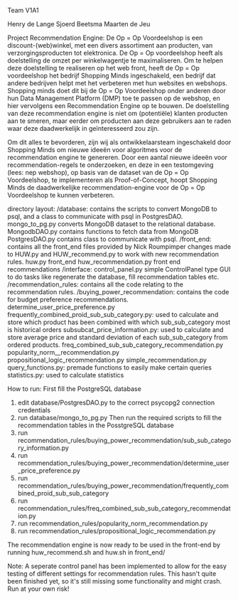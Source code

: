 Team V1A1

Henry de Lange
Sjoerd Beetsma
Maarten de Jeu

Project Recommendation Engine:
De Op = Op Voordeelshop is een discount-(web)winkel, met een divers assortiment aan producten, van verzorgingsproducten tot elektronica. De Op = Op voordeelshop heeft als doelstelling de omzet per winkelwagentje te maximaliseren. Om te helpen deze doelstelling te realiseren op het web front, heeft de Op = Op voordeelshop het bedrijf Shopping Minds ingeschakeld, een bedrijf dat andere bedrijven helpt met het verbeteren met hun websites en webshops. Shopping minds doet dit bij de Op = Op Voordeelshop onder anderen door hun Data Management Platform (DMP) toe te passen op de webshop, en hier vervolgens een Recommendation Engine op te bouwen. De doelstelling van deze recommendation engine is niet om (potentiële) klanten producten aan te smeren, maar eerder om producten aan deze gebruikers aan te raden waar deze daadwerkelijk in geïnteresseerd zou zijn.

Om dit alles te bevorderen, zijn wij als ontwikkelaarsteam ingeschakeld door Shopping Minds om nieuwe ideeën voor algoritmes voor de recommendation engine te genereren. Door een aantal nieuwe ideeën voor recommendation-regels te onderzoeken, en deze in een testomgeving (lees: nep webshop), op basis van de dataset van de Op = Op Voordeelshop, te implementeren als Proof-of-Concept, hoopt Shopping Minds de daadwerkelijke recommendation-engine voor de Op = Op Voordeelshop te kunnen verbeteren.


directory layout:
/database: contains the scripts to convert MongoDB to psql, and a class to communicate with psql in PostgresDAO.
	mongo_to_pg.py converts MongoDB dataset to the relational database.
	MongodbDAO.py  contains functions to fetch data from MongoDB
	PostgresDAO.py contains class to communicate with psql.
/front_end: contains all the front_end files provided by Nick Roumpimper changes made to HUW.py and HUW_recommend.py to work with new recommendation rules.
	huw.py	front_end
	huw_recommendation.py front end recommendations
/interface:
	control_panel.py	simple ControlPanel type GUI to do tasks like regenerate the database, fill recommendation tables etc.
/recommendation_rules: contains all the code relating to the recommendation rules.
	/buying_power_recommendation: contains the code for budget preference recommendations.
		determine_user_price_preference.py
		frequently_combined_proid_sub_sub_category.py: used to calculate and store which product has been combined with which sub_sub_category most is historical orders
		subsubcat_price_information.py: used to calculate and store average price and standard deviation of each sub_sub_category from ordered products.
	freq_combined_sub_sub_category_recommendation.py
	popularity_norm__recommendation.py
	propositional_logic_recommendation.py
	simple_recommendation.py
	query_functions.py: premade functions to easily make certain queries
	statistics.py: used to calculate statistics


How to run:
First fill the PostgreSQL database
1. edit database/PostgresDAO.py to the correct psycopg2 connection credentials
2. run database/mongo_to_pg.py
Then run the required scripts to fill the recommendation tables in the PosstgreSQL database
3. run recommendation_rules/buying_power_recommendation/sub_sub_category_information.py
4. run recommendation_rules/buying_power_recommendation/determine_user_price_preference.py
5. run recommendation_rules/buying_power_recommendation/frequently_combined_proid_sub_sub_category
6. run recommendation_rules/freq_combined_sub_sub_category_recommendation.py
7. run recommendation_rules/popularity_norm_recommendation.py
8. run recommendation_rules/propositional_logic_recommendation.py

The recommendation engine is now ready to be used in the front-end by running huw_recommend.sh and huw.sh in front_end/

Note:
A seperate control panel has been implemented to allow for the easy testing of different settings for recommendation rules. This hasn't quite been finished yet, so it's still missing some functionality and might crash. Run at your own risk!

